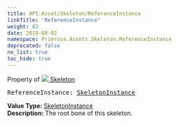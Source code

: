 ```yaml
---
title: API:Asset/Skeleton/ReferenceInstance
linkTitle: "ReferenceInstance"
weight: 82
date: 2019-08-02
namespace: Primrose.Assets.Skeleton.ReferenceInstance
deprecated: false
no_list: true
toc_hide: true
---
```

Property of <a href="/docs/api-reference/Class/Skeleton"><img src="/icons/silk/skeleton.png"/>&nbsp;Skeleton</a>
<pre class="method-declaration">
ReferenceInstance: <a class="type" href="/docs/api-reference/Class/SkeletonInstance">SkeletonInstance</a></pre>
<b>Value Type: </b>
<a class="type" href="/docs/api-reference/Class/SkeletonInstance">SkeletonInstance</a>
<br/>
<b>Description: </b>
The root bone of this skeleton.

